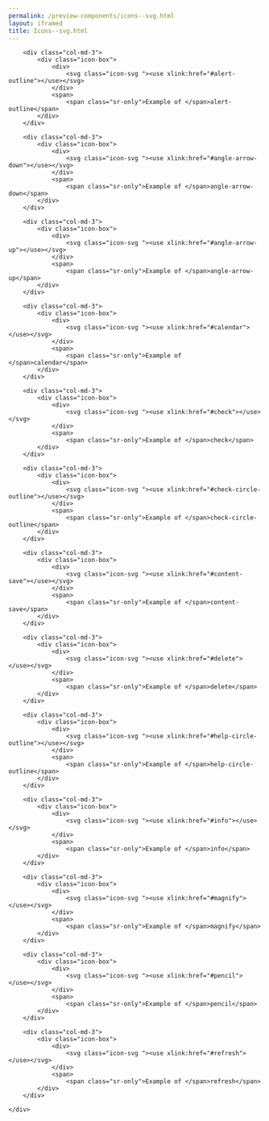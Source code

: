 ```yaml
--- 
permalink: /preview-components/icons--svg.html
layout: iframed 
title: Icons--svg.html
---
```

<div class="container">
    <div class="icon-list row">

        <div class="col-md-3">
            <div class="icon-box">
                <div>
                    <svg class="icon-svg "><use xlink:href="#alert-outline"></use></svg>
                </div>
                <span>
                    <span class="sr-only">Example of </span>alert-outline</span>
            </div>
        </div>

        <div class="col-md-3">
            <div class="icon-box">
                <div>
                    <svg class="icon-svg "><use xlink:href="#angle-arrow-down"></use></svg>
                </div>
                <span>
                    <span class="sr-only">Example of </span>angle-arrow-down</span>
            </div>
        </div>

        <div class="col-md-3">
            <div class="icon-box">
                <div>
                    <svg class="icon-svg "><use xlink:href="#angle-arrow-up"></use></svg>
                </div>
                <span>
                    <span class="sr-only">Example of </span>angle-arrow-up</span>
            </div>
        </div>

        <div class="col-md-3">
            <div class="icon-box">
                <div>
                    <svg class="icon-svg "><use xlink:href="#calendar"></use></svg>
                </div>
                <span>
                    <span class="sr-only">Example of </span>calendar</span>
            </div>
        </div>

        <div class="col-md-3">
            <div class="icon-box">
                <div>
                    <svg class="icon-svg "><use xlink:href="#check"></use></svg>
                </div>
                <span>
                    <span class="sr-only">Example of </span>check</span>
            </div>
        </div>

        <div class="col-md-3">
            <div class="icon-box">
                <div>
                    <svg class="icon-svg "><use xlink:href="#check-circle-outline"></use></svg>
                </div>
                <span>
                    <span class="sr-only">Example of </span>check-circle-outline</span>
            </div>
        </div>

        <div class="col-md-3">
            <div class="icon-box">
                <div>
                    <svg class="icon-svg "><use xlink:href="#content-save"></use></svg>
                </div>
                <span>
                    <span class="sr-only">Example of </span>content-save</span>
            </div>
        </div>

        <div class="col-md-3">
            <div class="icon-box">
                <div>
                    <svg class="icon-svg "><use xlink:href="#delete"></use></svg>
                </div>
                <span>
                    <span class="sr-only">Example of </span>delete</span>
            </div>
        </div>

        <div class="col-md-3">
            <div class="icon-box">
                <div>
                    <svg class="icon-svg "><use xlink:href="#help-circle-outline"></use></svg>
                </div>
                <span>
                    <span class="sr-only">Example of </span>help-circle-outline</span>
            </div>
        </div>

        <div class="col-md-3">
            <div class="icon-box">
                <div>
                    <svg class="icon-svg "><use xlink:href="#info"></use></svg>
                </div>
                <span>
                    <span class="sr-only">Example of </span>info</span>
            </div>
        </div>

        <div class="col-md-3">
            <div class="icon-box">
                <div>
                    <svg class="icon-svg "><use xlink:href="#magnify"></use></svg>
                </div>
                <span>
                    <span class="sr-only">Example of </span>magnify</span>
            </div>
        </div>

        <div class="col-md-3">
            <div class="icon-box">
                <div>
                    <svg class="icon-svg "><use xlink:href="#pencil"></use></svg>
                </div>
                <span>
                    <span class="sr-only">Example of </span>pencil</span>
            </div>
        </div>

        <div class="col-md-3">
            <div class="icon-box">
                <div>
                    <svg class="icon-svg "><use xlink:href="#refresh"></use></svg>
                </div>
                <span>
                    <span class="sr-only">Example of </span>refresh</span>
            </div>
        </div>

    </div>
</div>

<style scoped>
    .icon-box {
        width: 100%;
        height: 200px;
        padding: 20px;
        display: flex;
        align-items: center;
        justify-content: center;
        flex-direction: column;
    }

    .icon-box .icon-svg {
        margin-bottom: 5px;
    }
</style>